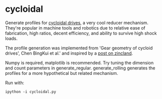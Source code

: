 cycloidal
=========

Generate profiles for [cycloidal drives](https://en.wikipedia.org/wiki/Cycloidal_drive), a very cool reducer mechanism. They're popular in machine tools and robotics due to relative ease of fabrication, high ratios, decent efficiency, and ability to survive high shock loads. 

The profile generation was implemented from 'Gear geometry of cycloid drives', Chen BingKui et al.' and inspired by a [post on zincland](http://www.zincland.com/hypocycloid). 

Numpy is required, matplotlib is recommended. Try tuning the dimension and count parameters in generate_regular. generate_rolling generates the profiles for a more hypothetical but related mechanism. 

Run with:

    
    ipython -i cycloidal.py
    